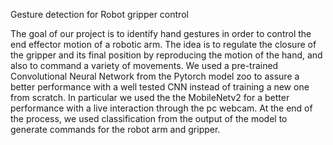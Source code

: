 Gesture detection for Robot gripper control

The goal of our project is to identify hand gestures in order to control the end effector motion of a robotic arm. The idea is to regulate the closure of the gripper and its final position by reproducing the motion of the hand, and also to command a variety of movements.
We used a pre-trained Convolutional Neural Network from the Pytorch model zoo to assure a better performance with a well tested CNN instead of training a new one from scratch. In particular we used the the MobileNetv2 for a better performance with a live interaction through the pc webcam. 
At the end of the process, we used classification from the output of the model to generate commands for the robot arm and gripper.
